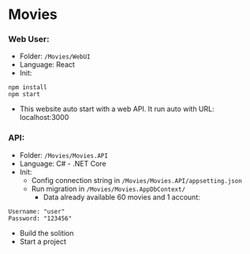# Movies
### Web User:
- Folder: `/Movies/WebUI`
- Language: React
- Init:
```
npm install
npm start
```
- This website auto start with a web API. It run auto with URL: localhost:3000
### API:
- Folder: `/Movies/Movies.API`
- Language: C# - .NET Core
- Init:
  - Config connection string in `/Movies/Movies.API/appsetting.json`
  - Run migration in `/Movies/Movies.AppDbContext/`
    - Data already available 60 movies and 1 account:
```
Username: "user"
Password: "123456"
```
  - Build the solition
  - Start a project
